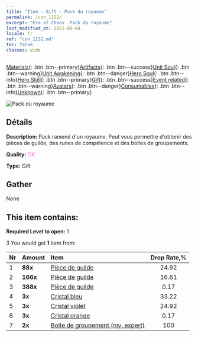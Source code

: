 ```yaml
---
title: "Item - Gift - Pack du royaume"
permalink: /con_1152/
excerpt: "Era of Chaos  Pack du royaume"
last_modified_at: 2021-08-04
locale: fr
ref: "con_1152.md"
toc: false
classes: wide
---
```

 [Materials](/ItemsFR/){: .btn .btn--primary}[Artifacts](/ItemsFR/Artifacts/){: .btn .btn--success}[Unit Soul](/ItemsFR/UnitSoul/){: .btn .btn--warning}[Unit Awakening](/ItemsFR/UnitAwakening/){: .btn .btn--danger}[Hero Soul](/ItemsFR/HeroSoul/){: .btn .btn--info}[Hero Skill](/ItemsFR/HeroSkill/){: .btn .btn--primary}[Gift](/ItemsFR/Gift/){: .btn .btn--success}[Event related](/ItemsFR/Events/){: .btn .btn--warning}[Avatars](/ItemsFR/Avatars/){: .btn .btn--danger}[Consumables](/ItemsFR/Consumables/){: .btn .btn--info}[Unknown](/ItemsFR/Unknown/){: .btn .btn--primary}

 ![Pack du royaume](/images/t/i_907003.png)

## Détails
 **Description:** Pack ramené d'un royaume. Peut vous permettre d'obtenir des pièces de guilde, des runes de compétence et des boîtes de groupements.

 **Quality:** <span style="color: #DA70D6">OK</span>

 **Type:** Gift

## Gather

  None

## This item contains:

 **Required Level to open:** 1

 3 You would get **1** item  from:

  | Nr | Amount |     Item    | Drop Rate,% |
  |:---|:-------|:------------|:---------:|
  | 1 |  **88x** | [Pièce de guilde](/ItemsFR/con_896/) | 24.92 | 
  | 2 |  **166x** | [Pièce de guilde](/ItemsFR/con_896/) | 16.61 | 
  | 3 |  **388x** | [Pièce de guilde](/ItemsFR/con_896/) | 0.17 | 
  | 4 |  **3x** | [Cristal bleu](/ItemsFR/con_716/) | 33.22 | 
  | 5 |  **3x** | [Cristal violet](/ItemsFR/con_720/) | 24.92 | 
  | 6 |  **3x** | [Cristal orange](/ItemsFR/con_730/) | 0.17 | 
  | 7 |  **2x** | [Boîte de groupement (niv. expert)](/ItemsFR/con_776/) | 100 | 
